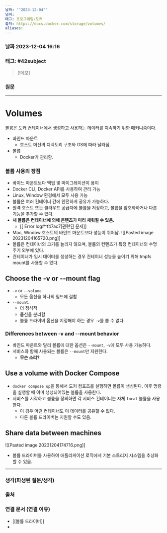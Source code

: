 ```yaml
---
날짜: '"2023-12-04"'
넘버: 
태그: 프로그래밍/도커
출처: https://docs.docker.com/storage/volumes/
aliases:
---
```

### 날짜  2023-12-04 16:16

### 태그: #42subject 

>[!메모]
>

### 원문
---
# Volumes
볼륨은 도커 컨테이너에서 생성하고 사용하는 데이터를 지속하기 위한 매커니즘이다.
- 바인드 마운트
	- 호스트 머신의 디렉토리 구조와 OS에 따라 달라짐.
- 볼륨
	- Docker가 관리함.
### 볼륨 사용의 장점
- 바이느 마운트보다 백업 및 마이그레이션이 용이
- Docker CLI, Docker API를 사용하여 관리 가능
- Linux, Window 환경에서 모두 사용 가능
- 볼륨은 여러 컨테이너 간에 안전하게 공유가 가능하다.
- 원격 호스트 또는 클라우드 공급자에 볼륨을 저장하고, 볼륨을 암호화하거나 다른 기능을 추가할 수 있다.
- **새 볼륨은 컨테이너에 의해 콘텐츠가 미리 채워질 수 있음.** 
	- [[<Inception> Error log#^f47ac7|관련된 문제]]
- Mac, Window 호스트의 바인드 마운트보다 성능이 뛰어남.
![[Pasted image 20231204165720.png]]
- 볼륨은 컨테이너의 크기를 늘리지 않으며, 볼륨의 컨텐츠가 특정 컨테이너의 수명 주기 외부에 있다.
- 컨테이너가 임시 데이터를 생성하는 경우 컨테이너 성능을 높이기 위해 tmpfs mount를 사용할 수 있다.
## Choose the -v or --mount flag
- `-v` or `--volume`
	- 모든 옵션을 하나의 필드에 결합
- `--mount`.
	- 더 정석적
	- 옵션을 분리함
	- 볼륨 드라이버 옵션을 지정해야 하는 경우 `-v`를 쓸 수 없다.
### Differences between -v and --mount behavior
- 바인드 마운트와 달리 볼륨에 대한 옵션은 `--mount`, `-v`에 모두 사용 가능하다.
- 서비스와 함께 사용되는 볼륨은 `--mount`만 지원한다.
	- **무슨 소리?**
## Use a volume with Docker Compose
- `docker compose up`을 통해서 도커 컴포즈를 실행하면 볼륨이 생성된다. 이후 명령을 실행할 때 이미 생성되어있는 볼륨을 사용한다.
- 서비스를 시작하고 볼륨을 정의하면 각 서비스 컨테이너는 자체 `local` 볼륨을 사용한다.
	- 이 경우 어떤 컨테이너도 이 데이터를 공유할 수 없다.
	- 다른 볼륨 드라이버는 지원할 수도 있음.
## Share data between machines
![[Pasted image 20231204174716.png]]
- 볼륨 드라이버를 사용하여 애플리케이션 로직에서 기본 스토리지 시스템을 추상화할 수 있음.

---
### 생각(파생된 질문/생각)

### 출처

### 연결 문서 (연결 이유)
- [[볼륨 드라이버]]
- 